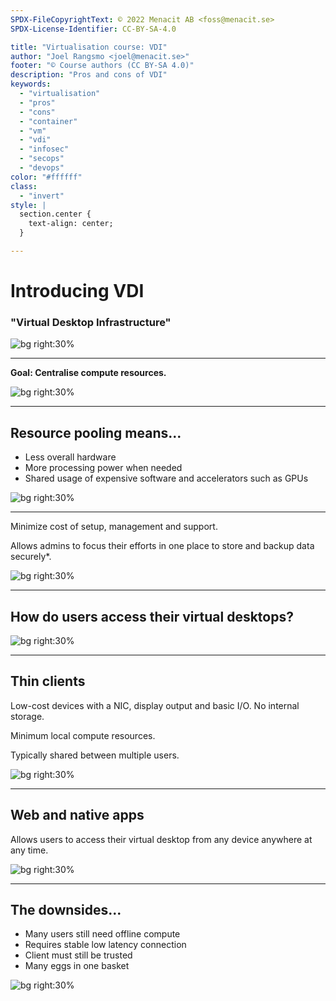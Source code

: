 ```yaml
---
SPDX-FileCopyrightText: © 2022 Menacit AB <foss@menacit.se>
SPDX-License-Identifier: CC-BY-SA-4.0

title: "Virtualisation course: VDI"
author: "Joel Rangsmo <joel@menacit.se>"
footer: "© Course authors (CC BY-SA 4.0)"
description: "Pros and cons of VDI"
keywords:
  - "virtualisation"
  - "pros"
  - "cons"
  - "container"
  - "vm"
  - "vdi"
  - "infosec"
  - "secops"
  - "devops"
color: "#ffffff"
class:
  - "invert"
style: |
  section.center {
    text-align: center;
  }

---
```

<!-- _footer: "%ATTRIBUTION_PREFIX% Thierry Ehrmann (CC BY 2.0)" -->
# Introducing VDI
### "Virtual Desktop Infrastructure"

![bg right:30%](images/31-street_art.jpg)

<!--
- We've talked about virtualising servers and running VMs on the desktop

- Why not virtualise the desktop?

- Many do and any many more have tried, turns out that what seems like a good idea may not be so

- VDIs popularity comes and goes.

Segue: But why, whats the idea?
-->

---
<!-- _footer: "%ATTRIBUTION_PREFIX% Scott McCallum (CC BY-SA 2.0)" -->
**Goal: Centralise compute resources.**

![bg right:30%](images/31-turtle.jpg)

<!--
- In the beginning, there were large computers with user facing terminals connected to them

- These terminal were little less than a screen, keyboard and perhaps a futuristic looking mouse

- Didn't have much of choice at the time, when computers became cheaper everyone started getting
their own. This represented a decentralisation

Segue: What are the benefits with centralising people's desktops? Many are the same as for servers
-->

---
<!-- _footer: "%ATTRIBUTION_PREFIX% Bret Bernhoft (CC0 1.0)" -->
## Resource pooling means...
- Less overall hardware
- More processing power when needed
- Shared usage of expensive software and accelerators such as GPUs

![bg right:30%](images/31-towers.jpg)

<!--
- As with server workloads, we can often overprovision the hypervisors running virtual desktops

- Margins need to be a lot smaller. If everyone has the occasional need to perform a performance
critical task, everyone needs a somewhat beefy machine. Chances are that these needs are not
concurrent for all users, meaning that pooling makes a lot of sense.

- The same goes the other way: a virtual desktop could be a lot more powerful if the guest is
running on server HW than would be possible to fit in a light-weight laptop

- Powerful accelerators, such as CAD GPUs, could be plugged into energy-efficient servers in
climate-controlled data centers instead of being crammed into bulky desktop workstations

- Access to powerful computers on demand make a lot of sense and, at least in theory, would save
a lot of money for each individual user

- Some software has very annoying licenses and/or very specific runtime environment requirements

- Especially if there is only the occasional need, sharing this SW through virtual desktops could
make a lot of sense

- Basis for streaming gaming services such as Google Stadia and Geforce Now

- Many cloud providers offer powerful virtual desktops with accelerators for usage on-demand
-->

---
<!-- _footer: "%ATTRIBUTION_PREFIX% Bret Bernhoft (CC0 1.0)" -->
Minimize cost of setup, management and support.  
  
Allows admins to focus their efforts in one place to store and backup data securely\*.

![bg right:30%](images/31-metal.jpg)

<!--
- IT admins can use scripts to automatically create and update virtual desktops when needed

- Supporting users with physical desktops around the world can be a PITA

- If the virtual desktop has been corrupted or suspicious software has been installed on it,
snapshots and/or image templates can be used to quickly return to a working state

- User stores important/sensitive data on their local HDDs, USB drives and similar. Besides the
risks of these getting stole/lost, backing up the data can be hard

- You can't really steal virtual desktop. When a physical laptop is stolen/lost (especiall if
powered on), lots of work is required to make sure that access is revoked and that the sensitive
information was actually inaccessible/encrypted at the time
-->

---
<!-- _footer: "%ATTRIBUTION_PREFIX% Jan Bocek (CC BY 2.0)" -->
## How do users access their virtual desktops?

![bg right:30%](images/31-telephone_pole.jpg)

<!--
- So far we've talked about these things very abstractly

- Usually the virtual desktops are run with HW-level virtualisation and in some cases OS-level

- How to users gain access to these? They need a network connection, but what else?
-->

---
<!-- _footer: "%ATTRIBUTION_PREFIX% VIA Gallery (CC BY 2.0)" -->
## Thin clients
Low-cost devices with a NIC, display output and basic I/O. No internal storage.  
  
Minimum local compute resources.  
   
Typically shared between multiple users.

![bg right:30%](images/31-thin_client.jpg)

<!--
- Boring low-cost low-energy computers with one job: connect the user to a central computer

- Designed to be low maintenance

- Connect a screen, keyboard, mouse and network connection

- Typically mounted behind a screen or under the table. Commonly spread throughout an office/campus

- Used to all look more or less like in the picture, these days many look like a ChromeCast

- Quite need, especially if combined with a smart card: just plug it into any device in any room
and access your desktop how you last left it
-->

---
<!-- _footer: "%ATTRIBUTION_PREFIX% Adam Greig (CC BY-SA 2.0)" -->
## Web and native apps
Allows users to access their virtual desktop from any device anywhere at any time.  

![bg right:30%](images/31-retro_computer.jpg)

<!--
- If you've used RDP, it's a lot like that

- Can be quite nice for users that work from multiple devices in multiple locations: at least their
desktop/running apps become consistent

- Quiet cheap if users can utilize their own devices to run the client on

- IT doesn't need to maintain any desktop hardware, yay!

- Popular with economically constrained and globally diverse organisations

Segue: This presentation wouldn't be part of the course if we didn't end on a low note...
-->

---
<!-- _footer: "%ATTRIBUTION_PREFIX% Maja Dumat (CC BY 2.0)" -->
## The downsides...
- Many users still need offline compute
- Requires stable low latency connection
- Client must still be trusted
- Many eggs in one basket

![bg right:30%](images/31-bunker.jpg)

<!--
- These days, its quite uncommon that users stay in one physical location all the time. They go
to visit customers/providers, work from home and need to participate in the occasional off-site

- While some of they may be able to survive on a tablet, most will need a laptop. Now you have to
manage twice the amount of computers and the wins of VDI get a lot smaller if not nullified

- Requires a decent network connection between the client and virtual desktop server. Especially
crucial is latency: the experience quickly becomes painful with just a little bit of input lag

- The biggest user critique against VDI is the experience: if the network is not great, things feel
sluggish. This somewhat mitigates the "work from anywhere" argument

- While being quite common to combine BYOD and VDI client apps, it may not be desirable from a
security perspective. The org has no or very limited control of the user's endpoint device. While
sensitive data may "only be streamed" to the client and not stored on the user's personal device,
security critical information such as passwords or other credentials are still inputted using the
user's keyboard. In practice, devices that run VDI clients must be trusted

- When the VDI solution fails, it often prevents a lot of people to work at the same time. While
users are typically very dependent on shared services such as email or internal file sharing, at
least some tasks may be available if these are unavailable. If VDI is inaccessible and a
requirement, productivity will likely be severely lowered (especially if thin clients are used)
-->
